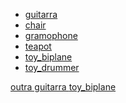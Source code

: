 - [guitarra](/assets/models/fender_stratocaster.usdz#custom=https://tharak.github.io/shopping/banners/fender_stratocaster.html)
- [chair](/assets/models/chair_swan.usdz#applePayButtonType=plain)
- [gramophone](/assets/models/gramophone.usdz#applePayButtonType=pay)
- [teapot](/assets/models/teapot.usdz#applePayButtonType=buy)
- [toy_biplane](/assets/models/toy_biplane.usdz#applePayButtonType=donate)
- [toy_drummer](/assets/models/toy_drummer.usdz#applePayButtonType=buy&checkoutTitle=Biplane%20Toy&checkoutSubtitle=Rustic%20finish%20with%20rotating%20propeller&price=$15)

<a rel="ar" id="CustomAction" href="/assets/models/fender_stratocaster.usdz#callToAction=guittar&checkoutTitle=Buy%20with%20our%20link&checkoutSubtitle=to%20help%20our%20website!&price=">
    outra guitarra
</a>

<a rel="ar" id="ApplePay" href="/assets/models/toy_biplane.usdz#applePayButtonType=plain&checkoutTitle=Retro%20Alarm%20Clock&checkoutSubtitle=With%20built-in%20FM%20tuner&price=$92.50">
    toy_biplane
</a>
